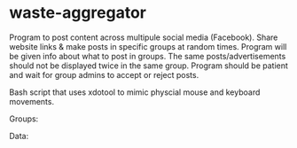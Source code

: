 # waste-aggregator
Program to post content across multipule social media (Facebook). Share website links & make posts in specific groups at random times. Program will be given info about what to post in groups. The same posts/advertisements should not be displayed twice in the same group. Program should be patient and wait for group admins to accept or reject posts.

Bash script that uses xdotool to mimic physcial mouse and keyboard movements.

Groups:

Data:
